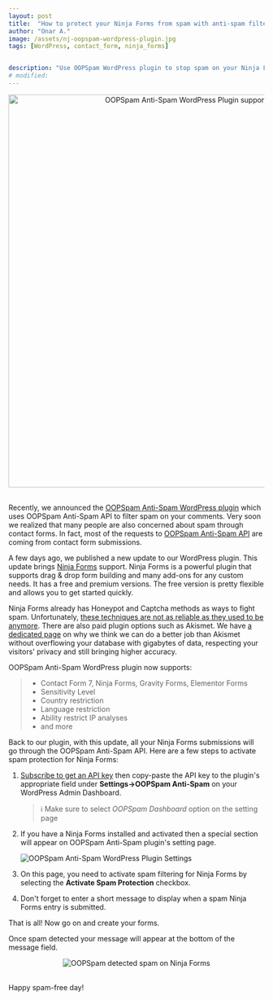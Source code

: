 ```yaml
---
layout: post
title:  "How to protect your Ninja Forms from spam with anti-spam filter"
author: "Onar A."
image: /assets/nj-oopspam-wordpress-plugin.jpg
tags: [WordPress, contact_form, ninja_forms]


description: "Use OOPSpam WordPress plugin to stop spam on your Ninja Forms"
# modified: 
---
```

<center>
<a href="https://wordpress.org/plugins/oopspam-anti-spam/">
<img loading="lazy"  width="772" alt="OOPSpam Anti-Spam WordPress Plugin supports Ninja Forms" src="/blog/assets/nj-oopspam-wordpress-plugin-header.jpg">
</a>
</center>
<br/>

Recently, we announced the [OOPSpam Anti-Spam WordPress plugin](https://wordpress.org/plugins/oopspam-anti-spam/) which uses OOPSpam Anti-Spam API to filter spam on your comments. Very soon we realized that many people are also concerned about spam through contact forms. In fact, most of the requests to [OOPSpam Anti-Spam API](https://oopspam.com) are coming from contact form submissions.

A few days ago, we published a new update to our WordPress plugin. This update brings [Ninja Forms](https://ninjaforms.com/) support. Ninja Forms is a powerful plugin that supports drag & drop form building and many add-ons for any custom needs. It has a free and premium versions. The free version is pretty flexible and allows you to get started quickly.

Ninja Forms already has Honeypot and Captcha methods as ways to fight spam. Unfortunately, [these techniques are not as reliable as they used to be anymore](https://www.oopspam.com/blog/how-to-add-spamfilter-to-a-contact-form). There are also paid plugin options such as Akismet. We have [a dedicated page](https://www.oopspam.com/akismet-alternative) on why we think we can do a better job than Akismet without overflowing your database with gigabytes of data, respecting your visitors' privacy and still bringing higher accuracy.

OOPSpam Anti-Spam WordPress plugin now supports:

> - Contact Form 7, Ninja Forms, Gravity Forms, Elementor Forms
> - Sensitivity Level
> - Country restriction
> - Language restriction
> - Ability restrict IP analyses
> - and more

Back to our plugin, with this update, all your Ninja Forms submissions will go through the OOPSpam Anti-Spam API. 
Here are a few steps to activate spam protection for Ninja Forms:

1. [Subscribe to get an API key](https://app.oopspam.com/Identity/Account/Register) then copy-paste the API key to the plugin's appropriate field under __Settings->OOPSpam Anti-Spam__ on your WordPress Admin Dashboard.

    > ℹ️ Make sure to select *OOPSpam Dashboard* option on the setting page

2. If you have a Ninja Forms installed and activated then a special section will appear on OOPSpam Anti-Spam plugin's setting page.

    ![OOPSpam Anti-Spam WordPress Plugin Settings](/blog/assets/oopspam-nj-settings.png "OOPSpam Anti-Spam WordPress Plugin Settings")

3. On this page, you need to activate spam filtering for Ninja Forms by selecting the **Activate Spam Protection** checkbox.

4. Don't forget to enter a short message to display when a spam Ninja Forms entry is submitted.

That is all! Now go on and create your forms.

Once spam detected your message will appear at the bottom of the message field.

<center>
<img loading="lazy"  alt="OOPSpam detected spam on Ninja Forms" src="/blog/assets/nj-spam-detected.png">
</center>
<br/>

Happy spam-free day!

